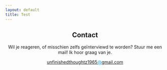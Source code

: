 ```yaml
---
layout: default
title: Test
---
```

<section class="container">
      

  <div id="submenu"><!--<div class="submenu-txt">Lees meer over mijzelf...</div><img src="/images/submenu.png" alt="">--></div>

<div id="txt" style="text-align: center;">
  <div id="title"><h1>Contact</h1></div>

  <p>Wil je reageren, of misschien zelfs geïnterviewd te worden? Stuur me een mail! Ik hoor graag van je.</p>
  <p><a href="mailto:unfinishedthoughtz1965@gmail.com">unfinishedthoughtz1965<span style="color: rgb(0, 174, 255);">@</span>gmail.com</a></p>

</div>

</section>